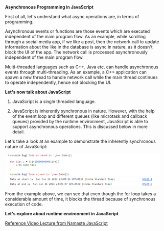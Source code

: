 **Asynchronous Programming in JavaScript**

First of all, let's understand what async operations are, in terms of programming.

Asynchronous events or functions are those events which are executed independent of the main program flow. As an example, while scrolling through a social media app, if we like a post, then the network call to update information about the like in the database is async in nature, as it doesn't block the UI of the app. The network call is processed asynchronously independent of the main program flow.

Multi-threaded languages such as C++, Java etc. can handle asynchronous events through multi-threading. As an example, a C++ application can spawn a new thread to handle network call while the main thread continues to operate independently, hence not blocking the UI.

**Let's now talk about JavaScript**

1. JavaScript is a single threaded language.

2. JavaScript is inherently synchronous in nature. However, with the help of the event loop and different queues (like microtask and callback queues) provided by the runtime environment, JavaScript is able to support asynchronous operations. This is discussed below in more detail.

Let's take a look at an example to demonstrate the inherently synchronous nature of JavaScript:

![JavaScript-inherently-synchronous-in-nature](./assets/JavaScript-inherently-synchronous-in-nature.png)

From the example above, we can see that even though the for loop takes a considerable amount of time, it blocks the thread because of synchronous execution of code.

**Let's explore about runtime environment in JavaScript**

[Reference Video Lecture from Namaste JavaScript](https://www.youtube.com/watch?v=2WJL19wDH68)

